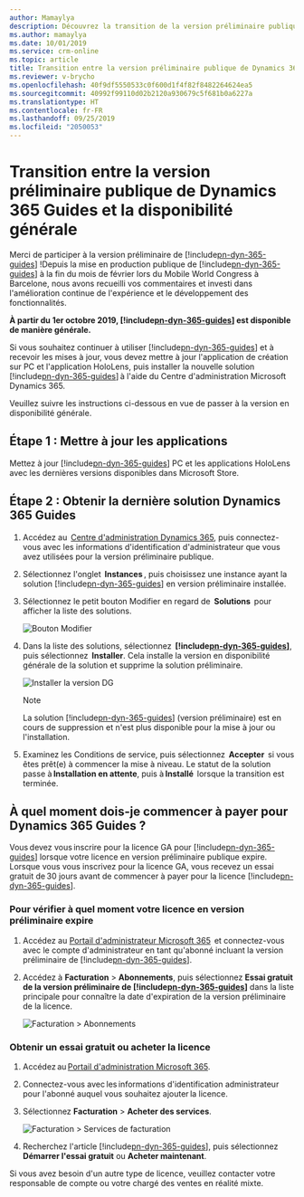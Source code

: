 ```yaml
---
author: Mamaylya
description: Découvrez la transition de la version préliminaire publique de Dynamics 365 Guides vers la version en disponibilité générale.
ms.author: mamaylya
ms.date: 10/01/2019
ms.service: crm-online
ms.topic: article
title: Transition entre la version préliminaire publique de Dynamics 365 Guides et la disponibilité générale
ms.reviewer: v-brycho
ms.openlocfilehash: 40f9df5550533c0f600d1f4f82f8482264624ea5
ms.sourcegitcommit: 40992f99110d02b2120a930679c5f681b0a6227a
ms.translationtype: HT
ms.contentlocale: fr-FR
ms.lasthandoff: 09/25/2019
ms.locfileid: "2050053"
---
```

# <a name="transition-from-dynamics-365-guides-public-preview-to-ga"></a>Transition entre la version préliminaire publique de Dynamics 365 Guides et la disponibilité générale

Merci de participer à la version préliminaire de [!include[pn-dyn-365-guides](../includes/pn-dyn-365-guides.md)] !Depuis la mise en production publique de [!include[pn-dyn-365-guides](../includes/pn-dyn-365-guides.md)] à la fin du mois de février lors du Mobile World Congress à Barcelone, nous avons recueilli vos commentaires et investi dans l'amélioration continue de l'expérience et le développement des fonctionnalités.  
 
**À partir du 1er octobre 2019, [!include[pn-dyn-365-guides](../includes/pn-dyn-365-guides.md)] est disponible de manière générale.**  
 
Si vous souhaitez continuer à utiliser [!include[pn-dyn-365-guides](../includes/pn-dyn-365-guides.md)] et à recevoir les mises à jour, vous devez mettre à jour l'application de création sur PC et l'application HoloLens, puis installer la nouvelle solution [!include[pn-dyn-365-guides](../includes/pn-dyn-365-guides.md)] à l'aide du Centre d'administration Microsoft Dynamics 365.  
 
Veuillez suivre les instructions ci-dessous en vue de passer à la version en disponibilité générale.  
 
## <a name="step-1-update-the-apps"></a>Étape 1 : Mettre à jour les applications  

Mettez à jour [!include[pn-dyn-365-guides](../includes/pn-dyn-365-guides.md)] PC et les applications HoloLens avec les dernières versions disponibles dans Microsoft Store. 
 
## <a name="step-2-get-the-latest-dynamics-365-guides-solution"></a>Étape 2 : Obtenir la dernière solution Dynamics 365 Guides 

1. Accédez au  [Centre d'administration Dynamics 365](https://port.crm.dynamics.com/G/Instances/InstancePicker.aspx), puis connectez-vous avec les informations d'identification d'administrateur que vous avez utilisées pour la version préliminaire publique.  

2. Sélectionnez l'onglet  **Instances** , puis choisissez une instance ayant la solution [!include[pn-dyn-365-guides](../includes/pn-dyn-365-guides.md)] en version préliminaire installée. 

3. Sélectionnez le petit bouton Modifier en regard de  **Solutions**  pour afficher la liste des solutions.  

   ![Bouton Modifier](media/small-edit-button.PNG "Bouton Modifier")  

4. Dans la liste des solutions, sélectionnez  **[!include[pn-dyn-365-guides](../includes/pn-dyn-365-guides.md)]**, puis sélectionnez  **Installer**. Cela installe la version en disponibilité générale de la solution et supprime la solution préliminaire.  

   ![Installer la version DG](media/install-ga-version.PNG "Installer la version DG")  
   
   > [!NOTE]
   > La solution [!include[pn-dyn-365-guides](../includes/pn-dyn-365-guides.md)] (version préliminaire) est en cours de suppression et n'est plus disponible pour la mise à jour ou l'installation.
   
5. Examinez les Conditions de service, puis sélectionnez  **Accepter**  si vous êtes prêt(e) à commencer la mise à niveau. Le statut de la solution passe à **Installation en attente**, puis à **Installé**  lorsque la transition est terminée. 

## <a name="when-do-i-have-to-start-paying-for-dynamics-365-guides"></a>À quel moment dois-je commencer à payer pour Dynamics 365 Guides ?

Vous devez vous inscrire pour la licence GA pour [!include[pn-dyn-365-guides](../includes/pn-dyn-365-guides.md)] lorsque votre licence en version préliminaire publique expire. Lorsque vous vous inscrivez pour la licence GA, vous recevez un essai gratuit de 30 jours avant de commencer à payer pour la licence [!include[pn-dyn-365-guides](../includes/pn-dyn-365-guides.md)].   

### <a name="to-check-when-your-preview-license-expires"></a>Pour vérifier à quel moment votre licence en version préliminaire expire

1. Accédez au [Portail d'administrateur Microsoft 365](https://admin.microsoft.com/)  et connectez-vous avec le compte d'administrateur en tant qu'abonné incluant la version préliminaire de [!include[pn-dyn-365-guides](../includes/pn-dyn-365-guides.md)].  

2. Accédez à **Facturation** > **Abonnements**, puis sélectionnez **Essai gratuit de la version préliminaire de [!include[pn-dyn-365-guides](../includes/pn-dyn-365-guides.md)]** dans la liste principale pour connaître la date d'expiration de la version préliminaire de la licence. 

   ![Facturation > Abonnements](media/guides-preview-billing.PNG "Facturation > Abonnements")  

### <a name="get-a-trial-or-purchase-license"></a>Obtenir un essai gratuit ou acheter la licence

1. Accédez au [Portail d'administration Microsoft 365](http://admin.microsoft.com).

2. Connectez-vous avec les informations d'identification administrateur pour l'abonné auquel vous souhaitez ajouter la licence.

3. Sélectionnez **Facturation** > **Acheter des services**.

   ![Facturation > Services de facturation](media/guides-ga-billing.PNG "Facturation > Services de facturation")

4. Recherchez l'article [!include[pn-dyn-365-guides](../includes/pn-dyn-365-guides.md)], puis sélectionnez **Démarrer l'essai gratuit** ou **Acheter maintenant**. 

Si vous avez besoin d'un autre type de licence, veuillez contacter votre responsable de compte ou votre chargé des ventes en réalité mixte.  
 




